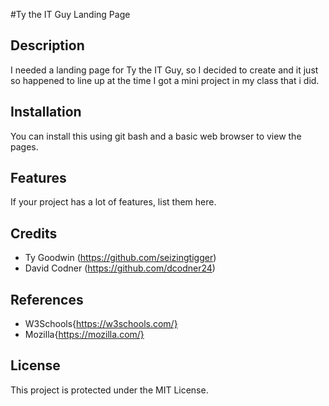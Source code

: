 #Ty the IT Guy Landing Page

## Description

I needed a landing page for Ty the IT Guy, so I decided to create and it just so happened to line up at the time I got a mini project in my class that i did.

## Installation
You can install this using git bash and a basic web browser to view the pages.

## Features

If your project has a lot of features, list them here.

## Credits
- Ty Goodwin (https://github.com/seizingtigger)
- David Codner (https://github.com/dcodner24)

## References
- W3Schools{https://w3schools.com/}
- Mozilla{https://mozilla.com/}

## License
This project is protected under the MIT License.
